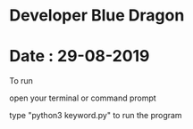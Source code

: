 # Developer Blue Dragon
# Date : 29-08-2019

 To run

open your terminal or command prompt

type "python3 keyword.py" to run the program 

